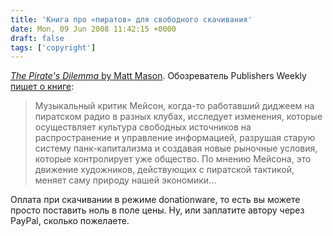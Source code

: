 ```yaml
---
title: 'Книга про «пиратов» для свободного скачивания'
date: Mon, 09 Jun 2008 11:42:15 +0000
draft: false
tags: ['copyright']
---
```


[_The Pirate's Dilemma_ by Matt Mason](http://thepiratesdilemma.com/download-the-book). Обозреватель Publishers Weekly [пишет о книге](http://www.publishersweekly.com/article/CA6499059.html?q=matt+mason):

> Музыкальный критик Мейсон, когда-то работавший диджеем на пиратском радио в разных клубах, исследует изменения, которые осуществляет культура свободных источников на распространение и управление информацией, разрушая старую систему панк-капитализма и создавая новые рыночные условия, которые контролирует уже общество. По мнению Мейсона, это движение художников, действующих с пиратской тактикой, меняет саму природу нашей экономики...

Оплата при скачивании в режиме donationware, то есть вы можете просто поставить ноль в поле цены. Ну, или заплатите автору через PayPal, сколько пожелаете.